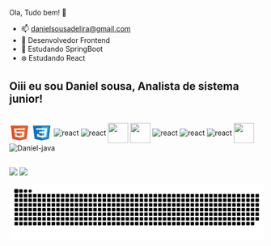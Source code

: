 Ola, Tudo bem! 👋
 


- 📫 danielsousadelira@gmail.com
- 🔭 Desenvolvedor Frontend
- 🌱 Estudando SpringBoot
- :snowflake: Estudando React

## Oiii eu sou  Daniel sousa, Analista de sistema junior!

<div style="display: inline_block"><br>
  
  <img align="center" alt="Daniel-HTML" height="30" width="40" src="https://raw.githubusercontent.com/devicons/devicon/master/icons/html5/html5-original.svg">
  
  <img align="center" alt="Daniel-CSS" height="30" width="40" src="https://raw.githubusercontent.com/devicons/devicon/master/icons/css3/css3-original.svg">
 
 <img  align="center" alt="react" height="45" width="50"   src="https://img.icons8.com/color/48/undefined/sass.png"/>
 
 <img  align="center" alt="react" height="40" width="50"   src="https://github.githubassets.com/images/icons/emoji/unicode/1f485.png"/>

 
 <img align="center" height="40" width="40" src="https://cdn.jsdelivr.net/gh/devicons/devicon/icons/bootstrap/bootstrap-original.svg" />

 <img align="center" height="40" width="40"  src="https://cdn.jsdelivr.net/gh/devicons/devicon/icons/materialui/materialui-original.svg" />
 
  <img  align="center" alt="react" height="45" width="50"  src="https://img.icons8.com/color/48/undefined/javascript--v1.png"/>
 
  <img  align="center" alt="react" height="45" width="50"  src="https://img.icons8.com/color/48/undefined/typescript.png"/>
 
  <img align="center" alt="react" height="35" width="50" src="https://cdn.jsdelivr.net/gh/devicons/devicon/icons/react/react-original.svg">
  
 
   <img  height="40" width="40" align="center"  src="https://cdn.jsdelivr.net/gh/devicons/devicon/icons/nextjs/nextjs-original.svg" />
          
  

  <img    align="center" alt="Daniel-java" height="40" width="40" src="https://cdn.jsdelivr.net/gh/devicons/devicon/icons/spring/spring-original.svg"> 
 
 

</div>
  
  ##
 
<div> 
  

 	
  <a href = "mailto:danielsousadelira@gmail.com"><img src="https://img.shields.io/badge/-Gmail-%23333?style=for-the-badge&logo=gmail&logoColor=white" target="_blank"></a>
  <a href="https://www.linkedin.com/in/daniel-sousa-4968b818a/" target="_blank"><img src="https://img.shields.io/badge/-LinkedIn-%230077B5?style=for-the-badge&logo=linkedin&logoColor=white" target="_blank"></a> 
 
  ![Snake animation](https://github.com/Danielscript1/Danielscript1/blob/output/github-contribution-grid-snake.svg)
 




 
